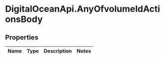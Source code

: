 # DigitalOceanApi.AnyOfvolumeIdActionsBody

## Properties
Name | Type | Description | Notes
------------ | ------------- | ------------- | -------------
